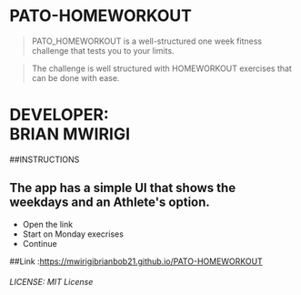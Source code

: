 # PATO-HOMEWORKOUT
> PATO_HOMEWORKOUT is a  well-structured one week fitness challenge that tests you to your limits. 

> The challenge is well structured with HOMEWORKOUT exercises that can be done with ease. 

DEVELOPER:      
BRIAN MWIRIGI
=============

##INSTRUCTIONS

## The app has a simple UI that shows the weekdays and an Athlete's option.
*  Open the link
*   Start on Monday execrises
*   Continue

##Link :https://mwirigibrianbob21.github.io/PATO-HOMEWORKOUT

###### LICENSE: MIT License
